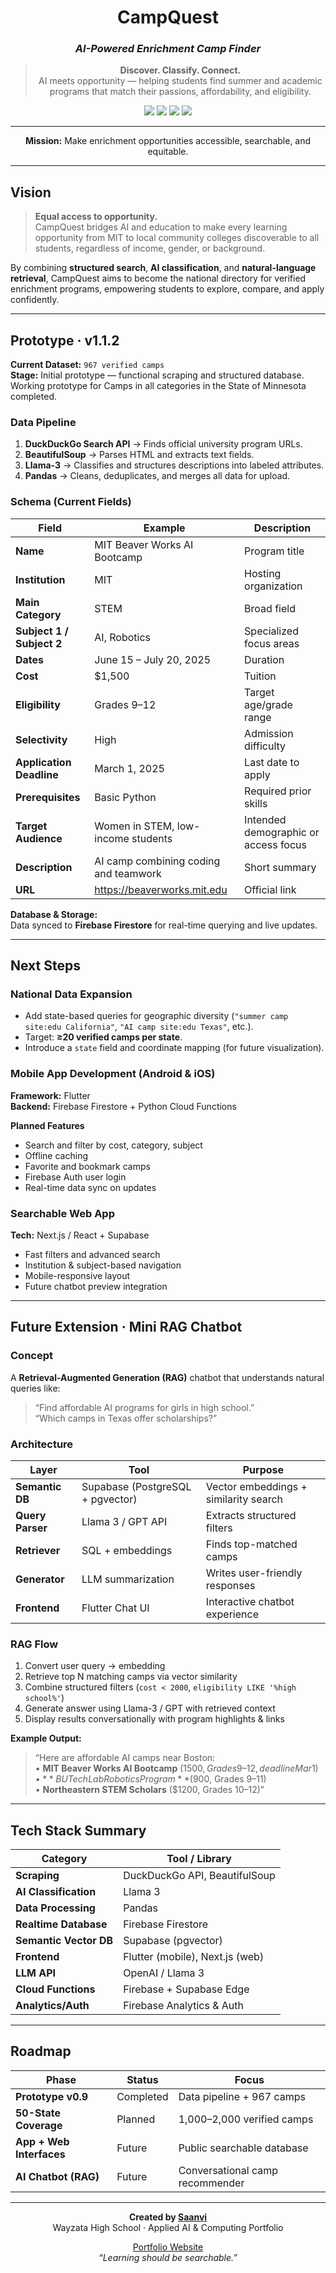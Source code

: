 <div align="center">

#  **CampQuest**
### _AI-Powered Enrichment Camp Finder_

> **Discover. Classify. Connect.**  
> AI meets opportunity — helping students find summer and academic programs that match their passions, affordability, and eligibility.

<img src="https://img.shields.io/badge/status-Prototype_v0.9-green?style=for-the-badge&logo=github" />
<img src="https://img.shields.io/badge/platform-Flutter_|_Web-blueviolet?style=for-the-badge&logo=flutter" />
<img src="https://img.shields.io/badge/database-Firebase_|_Supabase-red?style=for-the-badge&logo=firebase" />
<img src="https://img.shields.io/badge/AI-Llama3_|_OpenAI-purple?style=for-the-badge&logo=openai" />

---

 
 **Mission:** Make enrichment opportunities accessible, searchable, and equitable.

</div>

---

##  Vision

> **Equal access to opportunity.**  
> CampQuest bridges AI and education to make every learning opportunity from MIT to local community colleges discoverable to all students, regardless of income, gender, or background.

By combining **structured search**, **AI classification**, and **natural-language retrieval**, CampQuest aims to become the national directory for verified enrichment programs, empowering students to explore, compare, and apply confidently.

---

##  Prototype · v1.1.2

**Current Dataset:** `967 verified camps`  
**Stage:** Initial prototype — functional scraping and structured database. Working prototype for Camps in all categories in the State of Minnesota completed.

###  Data Pipeline

1. **DuckDuckGo Search API** → Finds official university program URLs.  
2. **BeautifulSoup** → Parses HTML and extracts text fields.  
3. **Llama-3** → Classifies and structures descriptions into labeled attributes.  
4. **Pandas** → Cleans, deduplicates, and merges all data for upload.

###  Schema (Current Fields)

| Field | Example | Description |
|--------|----------|-------------|
| **Name** | MIT Beaver Works AI Bootcamp | Program title |
| **Institution** | MIT | Hosting organization |
| **Main Category** | STEM | Broad field |
| **Subject 1 / Subject 2** | AI, Robotics | Specialized focus areas |
| **Dates** | June 15 – July 20, 2025 | Duration |
| **Cost** | $1,500 | Tuition |
| **Eligibility** | Grades 9–12 | Target age/grade range |
| **Selectivity** | High | Admission difficulty |
| **Application Deadline** | March 1, 2025 | Last date to apply |
| **Prerequisites** | Basic Python | Required prior skills |
| **Target Audience** | Women in STEM, low-income students | Intended demographic or access focus |
| **Description** | AI camp combining coding and teamwork | Short summary |
| **URL** | https://beaverworks.mit.edu | Official link |

 **Database & Storage:**  
Data synced to **Firebase Firestore** for real-time querying and live updates.

---

##  Next Steps

###  **National Data Expansion**
- Add state-based queries for geographic diversity (`"summer camp site:edu California"`, `"AI camp site:edu Texas"`, etc.).  
- Target: **≥20 verified camps per state**.  
- Introduce a `state` field and coordinate mapping (for future visualization).

###  **Mobile App Development (Android & iOS)**
**Framework:** Flutter  
**Backend:** Firebase Firestore + Python Cloud Functions  

**Planned Features**
-  Search and filter by cost, category, subject  
-  Offline caching  
-  Favorite and bookmark camps  
-  Firebase Auth user login  
-  Real-time data sync on updates

###  **Searchable Web App**
**Tech:** Next.js / React + Supabase  
- Fast filters and advanced search  
- Institution & subject-based navigation  
- Mobile-responsive layout  
- Future chatbot preview integration

---

##  Future Extension · Mini RAG Chatbot

###  Concept
A **Retrieval-Augmented Generation (RAG)** chatbot that understands natural queries like:  
> “Find affordable AI programs for girls in high school.”  
> “Which camps in Texas offer scholarships?”

###  Architecture

| Layer | Tool | Purpose |
|--------|------|----------|
| **Semantic DB** | Supabase (PostgreSQL + pgvector) | Vector embeddings + similarity search |
| **Query Parser** | Llama 3 / GPT API | Extracts structured filters |
| **Retriever** | SQL + embeddings | Finds top-matched camps |
| **Generator** | LLM summarization | Writes user-friendly responses |
| **Frontend** | Flutter Chat UI | Interactive chatbot experience |

###  RAG Flow
1. Convert user query → embedding  
2. Retrieve top N matching camps via vector similarity  
3. Combine structured filters (`cost < 2000`, `eligibility LIKE '%high school%'`)  
4. Generate answer using Llama-3 / GPT with retrieved context  
5. Display results conversationally with program highlights & links  

**Example Output:**
> “Here are affordable AI camps near Boston:  
> • **MIT Beaver Works AI Bootcamp** ($1500, Grades 9–12, deadline Mar 1)  
> • **BU TechLab Robotics Program** ($900, Grades 9–11)  
> • **Northeastern STEM Scholars** ($1200, Grades 10–12)”

---

##  Tech Stack Summary

| Category | Tool / Library |
|-----------|----------------|
| **Scraping** | DuckDuckGo API, BeautifulSoup |
| **AI Classification** | Llama 3 |
| **Data Processing** | Pandas |
| **Realtime Database** | Firebase Firestore |
| **Semantic Vector DB** | Supabase (pgvector) |
| **Frontend** | Flutter (mobile), Next.js (web) |
| **LLM API** | OpenAI / Llama 3 |
| **Cloud Functions** | Firebase + Supabase Edge |
| **Analytics/Auth** | Firebase Analytics & Auth |

---

##  Roadmap

| Phase | Status | Focus |
|--------|---------|--------|
| **Prototype v0.9** | Completed | Data pipeline + 967 camps |
| **50-State Coverage** | Planned  | 1,000–2,000 verified camps |
| **App + Web Interfaces** | Future | Public searchable database |
| **AI Chatbot (RAG)** | Future | Conversational camp recommender |

---

<div align="center">

**Created by [Saanvi](https://github.com/SalmaLilad)**  
 Wayzata High School · Applied AI & Computing Portfolio  

 [Portfolio Website](https://salmalilad.github.io)  
 _“Learning should be searchable.”_

</div>

